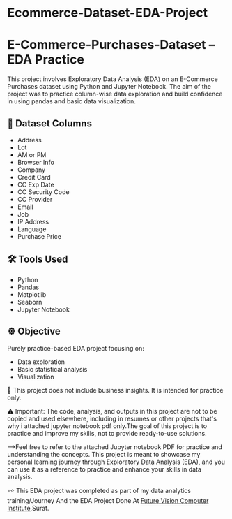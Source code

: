 # Ecommerce-Dataset-EDA-Project

# E-Commerce-Purchases-Dataset – EDA Practice

This project involves Exploratory Data Analysis (EDA) on an E-Commerce Purchases dataset using Python and Jupyter Notebook. The aim of the project was to practice column-wise data exploration and build confidence in using pandas and basic data visualization.

## 📌 Dataset Columns
- Address
- Lot
- AM or PM
- Browser Info
- Company
- Credit Card
- CC Exp Date
- CC Security Code
- CC Provider
- Email
- Job
- IP Address
- Language
- Purchase Price

## 🛠️ Tools Used
- Python
- Pandas
- Matplotlib
- Seaborn
- Jupyter Notebook

## ⚙️ Objective
Purely practice-based EDA project focusing on:
- Data exploration
- Basic statistical analysis
- Visualization

📎 This project does not include business insights. It is intended for practice only.

⚠️ Important: The code, analysis, and outputs in this project are not to be copied and used elsewhere, including in resumes or other projects that's why i attached jupyter notebook pdf only.The goal of this project is to practice and improve my skills, not to provide ready-to-use solutions.

-->Feel free to refer to the attached Jupyter notebook PDF for practice and understanding the concepts. This project is meant to showcase my personal learning journey through Exploratory Data Analysis (EDA), and you can use it as a reference to practice and enhance your skills in data analysis.

-⭐ This EDA project was completed as part of my data analytics training/Journey And the EDA Project Done At <a href="https://futurevisioncomputers.com/">Future Vision Computer Institute</a>,Surat.
